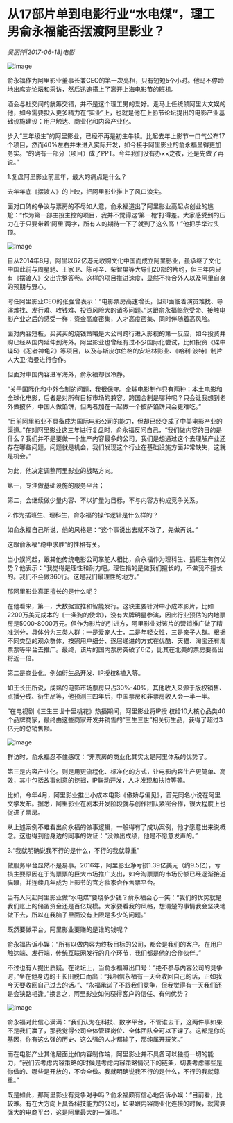 # 从17部片单到电影行业“水电煤”，理工男俞永福能否摆渡阿里影业？

*吴丽仟|2017-06-18|电影*

![Image](http://p9.pstatp.com/large/28930001bfdb8cdfa54f)

俞永福作为阿里影业董事长兼CEO的第一次亮相，只有短短5个小时。他马不停蹄地出席完论坛和采访，然后迅速搭上了离开上海电影节的班机。

酒会与社交间的觥筹交错，并不是这个理工男的爱好。走马上任统领阿里大文娱的他，如今需要投入更多精力在“实业”上，也就是他在上影节论坛提出的电影产业基础设施建设：用户触达、商业化和内容产业化。

步入“三年级生”的阿里影业，已经不再是初生牛犊。比起去年上影节一口气公布17个项目，然而40%左右并未进入实际开发，如今接手阿里影业的俞永福显得更加务实。“的确有一部分（项目）成了PPT。今年我们没有办××之夜，还是先做了再说。”

1.复盘阿里影业前三年，最大的痛点是什么？

去年年底《摆渡人》的上映，把阿里影业推上了风口浪尖。

面对口碑的争议与票房的不尽如人意，俞永福道出了阿里影业高起点创业的尴尬：“作为第一部主投主控的项目，我并不觉得这‘第一枪’打得差。大家感受到的压力在于只要带着‘阿里’两字，所有人的期待一下子就到了这么高！”他把手举过头顶。

![Image](http://p9.pstatp.com/large/289000025bd5607e6c15)

自从2014年8月，阿里以62亿港元收购文化中国而成立阿里影业，虽承继了文化中国此前与周星驰、王家卫、陈可辛、柴智屏等大导们20部的片约，但三年内只有《摆渡人》交出完整答卷。这样的项目推进速度，显然不符合外人以及阿里自身的预期与野心。

时任阿里影业CEO的张强曾表示：“电影票房高速增长，但却面临着演员难找、导演难找、发行难、收钱难、投资风险大的诸多问题。”这跟俞永福临危受命、接触电影产业之后的感受一样：资金高度密集，人才高度密集、同时伴随着高风险。

面对内容短板，买买买的烧钱策略是大公司跨行进入影视的第一反应，如今投资并购已经从国内延伸到海外。阿里影业也曾经有过不少国际化尝试，比如投资《碟中谍5》《忍者神龟2》等项目，以及与斯皮尔伯格的安培林影业、《哈利·波特》制片人大卫·海曼进行合作。

但面对中国内容进军海外，俞永福却很冷静。

“关于国际化和中外合制的问题，我很保守。全球电影制作只有两种：本土电影和全球化电影，后者是对所有目标市场的兼容。跨国合制是哪种呢？只会让我想到老外做披萨，中国人做馅饼，但两者加在一起做一个披萨馅饼只会更难吃。”

“目前阿里影业不具备成为国际电影公司的能力，但却已经变成了中美电影产业的渠道。”在对阿里影业这三年进行复盘时，俞永福反问自己，“我们做内容的目的是什么？我们并不是要做一个生产内容最多的公司，我们是想通过这个去理解产业还存在哪些问题，问题就是机会，我们发现这个行业在基础设施方面非常缺失，这就是机会。”

为此，他决定调整阿里影业的战略方向。

第一，专注做基础设施的服务平台；

第二，会继续做少量内容、不以扩量为目标，不与内容方构成竞争关系。

2.作为插班生、理科生，俞永福的操作逻辑是什么样的？

如俞永福自己所说，他的风格是：“这个事说出去就不改了，先做再说。”

这跟俞永福“稳中求胜”的性格有关。

当小娱问起，跟其他传统电影公司掌舵人相比，俞永福作为理科生、插班生有何优势？他表示：“我觉得是理性和耐力吧。理性指的是做我们擅长的，不做我不擅长的。我们不会做360行。这是我们最理性的地方。”

那阿里影业真正擅长的是什么呢？

在他看来，第一，大数据宣推和智能发行。这块主要针对中小成本影片，比如2200万美元成本的《一条狗的使命》，没有大牌明星参演，因此行业预估的内地票房是5000-8000万元。但作为影片的引进方，阿里影业对该片的营销推广做了精准划分，具体分为三类人群：一是爱宠人士，二是年轻女性，三是亲子人群。根据不同类型的观众群体，按照用户细分、逐层递进的方式在优酷、天猫、淘宝还有淘票票等平台去推广。最终，该片的国内票房突破了6亿，比其在北美的票房要高出将近一倍。

第二是商业化。例如衍生品开发、IP授权&植入等。

如王长田所说，成熟的电影市场票房只占30%-40%，其他收入来源于版权销售、点播分成、衍生品等，他预测三四年后，中国票房和非票房收入会一半一半。

”在电视剧《三生三世十里桃花》热播期间，阿里影业将IP授 权给10大核心品类40个品牌商家，最终由这些商家开发并销售的“三生三世”相关衍生品，获得了超过3亿元的总销售额。

![Image](http://p9.pstatp.com/large/28930001bfdc096411ad)

群访时，俞永福忍不住感叹：“非票房的商业化其实太是阿里体系的优势了。

第三是内容产业化。则是用更流程化、标准化的方式，让电影内容生产更简单、高效，其中包括故事创意的挖掘，IP联动开发，人才发现和扶持等等。

比如，今年4月，阿里影业推出小成本电影《傲娇与偏见》，首先同名小说在阿里文学发布。据悉，阿里影业在剧本开发阶段就与创作团队紧密合作，很大程度上也促进了票房。

从上述案例不难看出俞永福的做事逻辑，一般得有了成功案例，他才愿意出来说概念。这也得到他身边的同事的佐证：“没做出成绩，他是不愿意发声的。”

3.“我就明确说我不行的是什么，不行的我就尊重”

做服务平台显然不是易事。2016年，阿里影业净亏损1.39亿美元（约9.5亿），亏损主要原因在于淘票票的巨大市场推广支出，如今淘票票的市场份额已经逐渐接近猫眼，并连续几年成为上影节的官方独家合作售票平台。

当有人问起阿里影业做“水电煤”要烧多少钱？俞永福会心一笑：“我们的优势就是我们账上的储备资金还是百亿规模。大家要看我的风格，想清楚的事情我会坚决地做下去，所以在我脑子里面没有上限是多少的问题。”

既然要做平台，阿里影业要赚的是谁的钱呢？

俞永福告诉小娱：“所有以做内容为终极目标的公司，都会是我们的客户。在用户触达端、发行端，传统互联网发行的几个环节，我们都是他的合作伙伴。”

不过也有人提出质疑。在论坛上，当俞永福喊出口号：“绝不参与内容公司的竞争时，”坐在他身边的王长田脱口而出：“我相信永福有一天会收回自己的话，正如我今天要收回自己过去的话。”、“永福承诺了不跟我们竞争，但我觉得有一天我们还是会狭路相逢。”换言之，阿里影业如何获得客户的信任、有何优势？

![Image](http://p3.pstatp.com/large/2895000028c20713b7d1)

俞永福对此信心满满：“我们认为在科技、数字平台，不管谁去干，这两件事如果不是我们赢了，那我觉得公司全体管理岗位、全体团队全可以下课了。这都是你的基因，你有这么强的历史、这么强的人才都输了，那纯属开玩笑。”

而在电影产业其他层面比如内容制作端，阿里影业并不具备可以独揽一切的能力，“我们去考虑内容策略的时候是考虑内容策略情况下的链条，切要考虑哪些是你做的、哪些是开放的，不会全做。我就明确说我不行的是什么，不行的我就尊重。”

既是如此，那阿里影业有竞争对手吗？俞永福颇有信心地告诉小娱：“目前看，比较难。有在大方向上具备科技能力的公司，如果跟内容商业化连接的时候，就需要强大的电商平台，这是阿里最大的一强项。”

